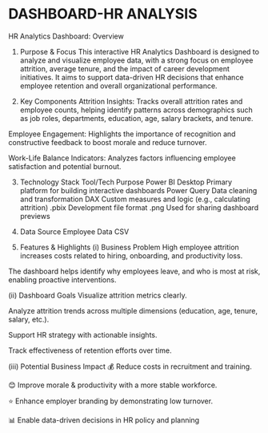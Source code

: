 # DASHBOARD-HR ANALYSIS

HR Analytics Dashboard: Overview
1. Purpose & Focus
 This interactive HR Analytics Dashboard is designed to analyze and visualize employee data, with a strong focus on employee attrition, average tenure, 
 and the impact of career development initiatives. It aims to support data-driven HR decisions that enhance employee retention and overall 
 organizational performance.

2. Key Components
 Attrition Insights: Tracks overall attrition rates and employee counts, helping identify patterns across demographics such as job roles, departments, 
 education, age, salary brackets, and tenure.

 Employee Engagement: Highlights the importance of recognition and constructive feedback to boost morale and reduce turnover.

 Work-Life Balance Indicators: Analyzes factors influencing employee satisfaction and potential burnout.

3. Technology Stack
 Tool/Tech	Purpose
 Power BI Desktop	Primary platform for building interactive dashboards
 Power Query	Data cleaning and transformation
 DAX	Custom measures and logic (e.g., calculating attrition)
 .pbix	Development file format
 .png	Used for sharing dashboard previews

4. Data Source
 Employee Data CSV

5. Features & Highlights
 (i) Business Problem
 High employee attrition increases costs related to hiring, onboarding, and productivity loss.

 The dashboard helps identify why employees leave, and who is most at risk, enabling proactive interventions.

 (ii) Dashboard Goals
 Visualize attrition metrics clearly.

 Analyze attrition trends across multiple dimensions (education, age, tenure, salary, etc.).

 Support HR strategy with actionable insights.

 Track effectiveness of retention efforts over time.

 (iii) Potential Business Impact
 💰 Reduce costs in recruitment and training.

 😊 Improve morale & productivity with a more stable workforce.

 ⭐ Enhance employer branding by demonstrating low turnover.

 📊 Enable data-driven decisions in HR policy and planning


